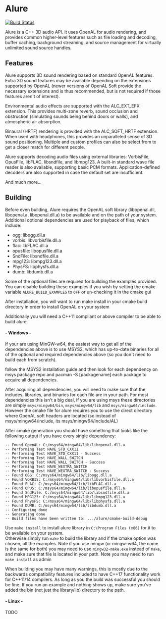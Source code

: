Alure
=====

[![Build Status](https://api.travis-ci.org/kcat/alure.svg)](https://travis-ci.org/kcat/alure)

Alure is a C++ 3D audio API. It uses OpenAL for audio rendering, and provides
common higher-level features such as file loading and decoding, buffer caching,
background streaming, and source management for virtually unlimited sound
source handles.

Features
--------

Alure supports 3D sound rendering based on standard OpenAL features. Extra 3D
sound features may be available depending on the extensions supported by OpenAL
(newer versions of OpenAL Soft provide the necessary extensions and is thus
recommended, but is not required if those features aren't of interest).

Environmental audio effects are supported with the ALC_EXT_EFX extension. This
provides multi-zone reverb, sound occlusion and obstruction (simulating sounds
being behind doors or walls), and atmospheric air absorption.

Binaural (HRTF) rendering is provided with the ALC_SOFT_HRTF extension. When
used with headphones, this provides an unparalleled sense of 3D sound
positioning. Multiple and custom profiles can also be select from to get a
closer match for different people.

Alure supports decoding audio files using external libraries: VorbisFile,
OpusFile, libFLAC, libsndfile, and libmpg123. A built-in standard wave file
reader is also available, supporting basic PCM formats. Application-defined
decoders are also supported in case the default set are insufficient.

And much more...

Building
--------
Before even building, Alure requires the OpenAL soft library (libopenal.dll, 
libopenal.a, libopenal.dll.a) to be available and on the path of your system.  Additional 
optional dependencies are used for playback of files, which include:

* ogg: libogg.dll.a  
* vorbis: libvorbisfile.dll.a  
* flac: libFLAC.dll.a  
* opusfile: libopusfile.dll.a  
* SndFile: libsndfile.dll.a  
* mpg123: libmpg123.dll.a  
* PhysFS: libphysfs.dll.a  
* dumb: libdumb.dll.a  

Some of the optional files are required for building the examples provided.  You can disable building 
these examples if you wish by setting the cmake variable `ALURE_BUILD_EXAMPLES` to `OFF` or un-checking it in the cmake gui

After installation, you will want to run make install in your cmake build directory 
in order to install OpenAL on your system

Additionally you will need a C++11 compliant or above compiler to be able to build alure

#### - Windows - 

If your are using MinGW-w64, the easiest way to get all of the dependencies above is to use MSYS2, which has 
up-to-date binaries for all of the optional and required dependencies above 
(so you don't need to build each from scratch).  

follow the MSYS2 installation guide and then look for each dependency on msys package repo and pacman -S [packagename]
each package to acquire all dependencies.

After acquiring all dependencies, you will need to make sure that the includes, libraries, and binaries for each file are in your path.
For most dependencies this isn't a big deal, if you are using msys these directories are simply `msys/mingw64/bin`, `msys/mingw64/lib` and `msys/mingw64/include`.
However the cmake file for alure requires you to use the direct directory where OpenAL soft headers are located 
(so instead of msys/mingw64/include, its msys/mingw64/include/AL)

After cmake generation you should have something that looks like the following output if you have every single dependency:

    -- Found OpenAL: C:/msys64/mingw64/lib/libopenal.dll.a  
    -- Performing Test HAVE_STD_CXX11
    -- Performing Test HAVE_STD_CXX11 - Success
    -- Performing Test HAVE_WALL_SWITCH
    -- Performing Test HAVE_WALL_SWITCH - Success
    -- Performing Test HAVE_WEXTRA_SWITCH
    -- Performing Test HAVE_WEXTRA_SWITCH - Success
    -- Found OGG: C:/msys64/mingw64/lib/libogg.dll.a  
    -- Found VORBIS: C:/msys64/mingw64/lib/libvorbisfile.dll.a  
    -- Found FLAC: C:/msys64/mingw64/lib/libFLAC.dll.a  
    -- Found OPUS: C:/msys64/mingw64/lib/libopusfile.dll.a  
    -- Found SndFile: C:/msys64/mingw64/lib/libsndfile.dll.a  
    -- Found MPG123: C:/msys64/mingw64/lib/libmpg123.dll.a  
    -- Found PhysFS: C:/msys64/mingw64/lib/libphysfs.dll.a  
    -- Found DUMB: C:/msys64/mingw64/lib/libdumb.dll.a  
    -- Configuring done
    -- Generating done
    -- Build files have been written to: .../alure/cmake-build-debug


Use `make install` to install alure library in `C:\Program Files (x86)` for it to be available on your system.  
Otherwise simply run `make` to build the library and if the cmake option was chosen, all the examples. 
Note if you use mingw (or mingw-w64, the name is the same for both) you may need to use  `mingw32-make.exe`
instead of `make`, and make sure that file is located in your path.  Note you may need to run `make install` as admin

When building you may have many warnings, this is mostly due to the backwards compatibility features included to have C++17 functionality work for C++11/14 compilers.
As long as you the build was successful you should be fine.  If you run an example and nothing shows up, make sure you've added the bin (not just the library/lib) directory to the path.

#### - Linux - 

TODO

